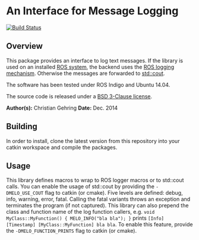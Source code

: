 # An Interface for Message Logging

[![Build Status](https://ci.leggedrobotics.com/buildStatus/icon?job=bitbucket_leggedrobotics/message_logger/master)](https://ci.leggedrobotics.com/job/bitbucket_leggedrobotics/job/message_logger/job/master/)

## Overview

This package provides an interface to log text messages. If the library is used on an installed [ROS system](http://www.ros.org), the backend uses the [ROS logging mechanism](http://wiki.ros.org/roscpp/Overview/Logging). Otherwise the messages are forwarded to [std::cout](http://www.cplusplus.com/reference/iostream/cout/).

The software has been tested under ROS Indigo and Ubuntu 14.04.

The source code is released under a [BSD 3-Clause license](LICENSE).

**Author(s):** Christian Gehring
**Date:** Dec. 2014

## Building

In order to install, clone the latest version from this repository into your catkin workspace and compile the packages.

## Usage

This library defines macros to wrap to ROS logger macros or to std::cout calls. You can enable the usage of std::cout by providing the ```-DMELO_USE_COUT``` flag to catkin (or cmake). Five levels are defined: debug, info, warning, error, fatal. Calling the fatal variants throws an exception and terminates the program (if not captured).
This library can also prepend the class and function name of the log function callers, e.g. ```void MyClass::MyFunction() { MELO_INFO("bla bla"); }``` prints ```[Info] [Timestamp] [MyClass::MyFunction] bla bla```. To enable this feature, provide the ```-DMELO_FUNCTION_PRINTS``` flag to catkin (or cmake).
